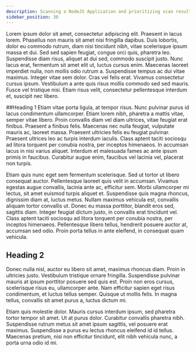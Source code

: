 ```yaml
---
description: Scanning a NodeJS Application and prioritizing scan results.
sidebar_position: 30
---
```


Lorem ipsum dolor sit amet, consectetur adipiscing elit. Praesent in lacus lorem. Phasellus non mauris sit amet nisi fringilla dapibus. Duis lobortis, dolor eu commodo rutrum, diam nisi tincidunt nibh, vitae scelerisque ipsum massa et dui. Sed sed sapien feugiat, congue orci quis, pharetra leo. Suspendisse diam risus, aliquet at dui sed, commodo suscipit justo. Nunc lacus erat, fermentum sit amet elit ut, luctus cursus enim. Maecenas laoreet imperdiet nulla, non mollis odio rutrum a. Suspendisse tempus ac dui vitae maximus. Integer vitae sem dolor. Cras vel felis erat. Vivamus consectetur cursus ipsum. Vestibulum a ante quis risus mollis commodo sed sed mauris. Fusce vel tristique nisi. Etiam risus velit, consectetur pellentesque interdum et, suscipit nec libero.

##Heading 1
Etiam vitae porta ligula, at tempor risus. Nunc pulvinar purus id lacus condimentum ullamcorper. Etiam lorem nibh, pharetra a mattis vitae, semper vitae libero. Proin convallis diam vel diam ultrices, vitae feugiat erat finibus. Praesent a finibus felis. Maecenas nec nulla feugiat, vulputate mauris ac, laoreet massa. Praesent ultricies felis eu feugiat pulvinar. Praesent ultrices leo ac turpis interdum iaculis. Class aptent taciti sociosqu ad litora torquent per conubia nostra, per inceptos himenaeos. In accumsan lacus in nisi varius aliquet. Interdum et malesuada fames ac ante ipsum primis in faucibus. Curabitur augue enim, faucibus vel lacinia vel, placerat non turpis.

Etiam quis nunc eget sem fermentum scelerisque. Sed ut tortor ut libero consequat auctor. Pellentesque laoreet quis velit in accumsan. Vivamus egestas augue convallis, lacinia ante ac, efficitur sem. Morbi ullamcorper mi lectus, sit amet euismod turpis aliquet et. Suspendisse quis magna rhoncus, dignissim diam at, luctus metus. Nullam maximus vehicula est, convallis aliquam tortor convallis ut. Donec eu massa porttitor, blandit eros sed, sagittis diam. Integer feugiat dictum justo, in convallis erat tincidunt vel. Class aptent taciti sociosqu ad litora torquent per conubia nostra, per inceptos himenaeos. Pellentesque libero tellus, hendrerit posuere auctor at, accumsan sed odio. Proin porta tellus in ante eleifend, in consequat quam vehicula.

## Heading 2
Donec nulla nisl, auctor eu libero sit amet, maximus rhoncus diam. Proin in ultricies justo. Vestibulum tristique ornare fringilla. Suspendisse pulvinar mauris at ipsum porttitor posuere sed quis est. Proin non eros cursus, scelerisque risus eu, ullamcorper ante. Nam efficitur sapien eget risus condimentum, et luctus tellus semper. Quisque ut mollis felis. In magna tellus, convallis sit amet purus a, luctus dictum mi.

Etiam quis molestie dolor. Mauris cursus interdum ipsum, sed pharetra tortor tempor sit amet. Ut at purus dolor. Curabitur convallis pharetra nibh. Suspendisse rutrum metus sit amet ipsum sagittis, vel posuere erat maximus. Suspendisse a purus eu lectus rhoncus eleifend id id tellus. Maecenas pretium, nisi non efficitur tincidunt, elit nibh vehicula nunc, a porta urna odio id mi.
